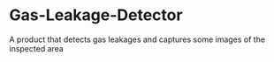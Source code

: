 # Gas-Leakage-Detector
A product that detects gas leakages and captures some images of the inspected area
